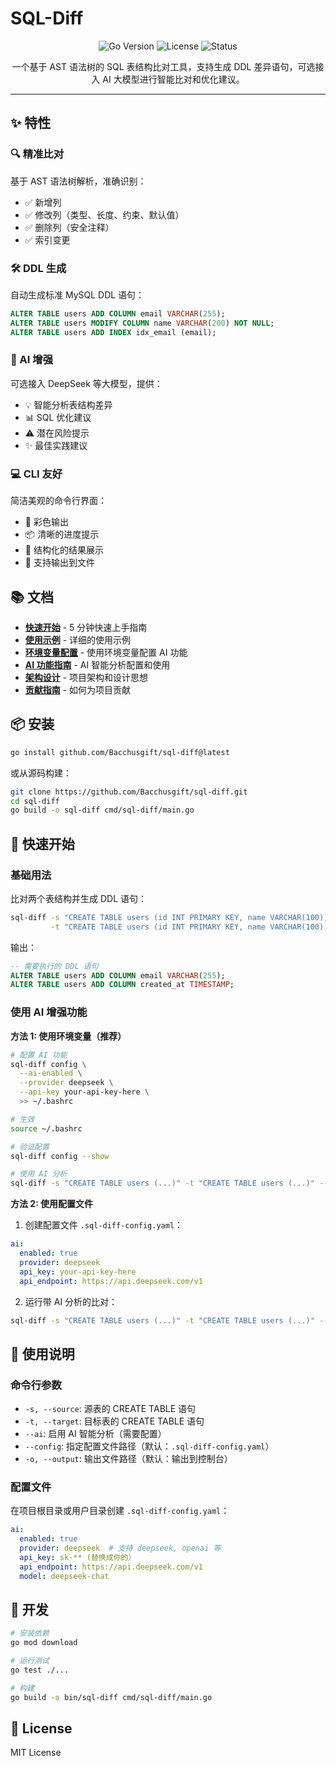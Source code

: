 # SQL-Diff

<p align="center">
  <img src="https://img.shields.io/badge/Go-1.21+-00ADD8?style=for-the-badge&logo=go" alt="Go Version">
  <img src="https://img.shields.io/badge/License-MIT-green?style=for-the-badge" alt="License">
  <img src="https://img.shields.io/badge/Status-Active-success?style=for-the-badge" alt="Status">
</p>

<p align="center">
  一个基于 AST 语法树的 SQL 表结构比对工具，支持生成 DDL 差异语句，可选接入 AI 大模型进行智能比对和优化建议。
</p>

---

## ✨ 特性

### 🔍 精准比对
基于 AST 语法树解析，准确识别：
- ✅ 新增列
- ✅ 修改列（类型、长度、约束、默认值）
- ✅ 删除列（安全注释）
- ✅ 索引变更

### 🛠️ DDL 生成
自动生成标准 MySQL DDL 语句：
```sql
ALTER TABLE users ADD COLUMN email VARCHAR(255);
ALTER TABLE users MODIFY COLUMN name VARCHAR(200) NOT NULL;
ALTER TABLE users ADD INDEX idx_email (email);
```

### 🤖 AI 增强
可选接入 DeepSeek 等大模型，提供：
- 💡 智能分析表结构差异
- 📊 SQL 优化建议
- ⚠️ 潜在风险提示
- ✨ 最佳实践建议

### 💻 CLI 友好
简洁美观的命令行界面：
- 🎨 彩色输出
- 📦 清晰的进度提示
- 📝 结构化的结果展示
- 💾 支持输出到文件

## 📚 文档

- [**快速开始**](docs/QUICKSTART.md) - 5 分钟快速上手指南
- [**使用示例**](docs/EXAMPLES.md) - 详细的使用示例
- [**环境变量配置**](docs/ENV_CONFIG.md) - 使用环境变量配置 AI 功能
- [**AI 功能指南**](docs/AI_GUIDE.md) - AI 智能分析配置和使用
- [**架构设计**](docs/ARCHITECTURE.md) - 项目架构和设计思想
- [**贡献指南**](CONTRIBUTING.md) - 如何为项目贡献

## 📦 安装

```bash
go install github.com/Bacchusgift/sql-diff@latest
```

或从源码构建：

```bash
git clone https://github.com/Bacchusgift/sql-diff.git
cd sql-diff
go build -o sql-diff cmd/sql-diff/main.go
```

## 🚀 快速开始

### 基础用法

比对两个表结构并生成 DDL 语句：

```bash
sql-diff -s "CREATE TABLE users (id INT PRIMARY KEY, name VARCHAR(100))" \
         -t "CREATE TABLE users (id INT PRIMARY KEY, name VARCHAR(100), email VARCHAR(255), created_at TIMESTAMP)"
```

输出：

```sql
-- 需要执行的 DDL 语句
ALTER TABLE users ADD COLUMN email VARCHAR(255);
ALTER TABLE users ADD COLUMN created_at TIMESTAMP;
```

### 使用 AI 增强功能

**方法 1: 使用环境变量（推荐）**

```bash
# 配置 AI 功能
sql-diff config \
  --ai-enabled \
  --provider deepseek \
  --api-key your-api-key-here \
  >> ~/.bashrc

# 生效
source ~/.bashrc

# 验证配置
sql-diff config --show

# 使用 AI 分析
sql-diff -s "CREATE TABLE users (...)" -t "CREATE TABLE users (...)" --ai
```

**方法 2: 使用配置文件**

1. 创建配置文件 `.sql-diff-config.yaml`：

```yaml
ai:
  enabled: true
  provider: deepseek
  api_key: your-api-key-here
  api_endpoint: https://api.deepseek.com/v1
```

2. 运行带 AI 分析的比对：

```bash
sql-diff -s "CREATE TABLE users (...)" -t "CREATE TABLE users (...)" --ai
```

## 📖 使用说明

### 命令行参数

- `-s, --source`: 源表的 CREATE TABLE 语句
- `-t, --target`: 目标表的 CREATE TABLE 语句
- `--ai`: 启用 AI 智能分析（需要配置）
- `--config`: 指定配置文件路径（默认：`.sql-diff-config.yaml`）
- `-o, --output`: 输出文件路径（默认：输出到控制台）

### 配置文件

在项目根目录或用户目录创建 `.sql-diff-config.yaml`：

```yaml
ai:
  enabled: true
  provider: deepseek  # 支持 deepseek, openai 等
  api_key: sk-** (替换成你的）
  api_endpoint: https://api.deepseek.com/v1
  model: deepseek-chat
```

## 🔧 开发

```bash
# 安装依赖
go mod download

# 运行测试
go test ./...

# 构建
go build -o bin/sql-diff cmd/sql-diff/main.go
```

## 📝 License

MIT License
